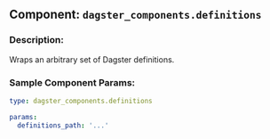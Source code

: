 
## Component: `dagster_components.definitions`

### Description:
Wraps an arbitrary set of Dagster definitions.

### Sample Component Params:

```yaml
type: dagster_components.definitions

params:
  definitions_path: '...'

```
